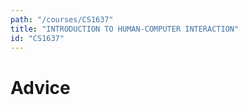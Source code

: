 ```yaml
---
path: "/courses/CS1637"
title: "INTRODUCTION TO HUMAN-COMPUTER INTERACTION"
id: "CS1637"
---
```


# Advice

